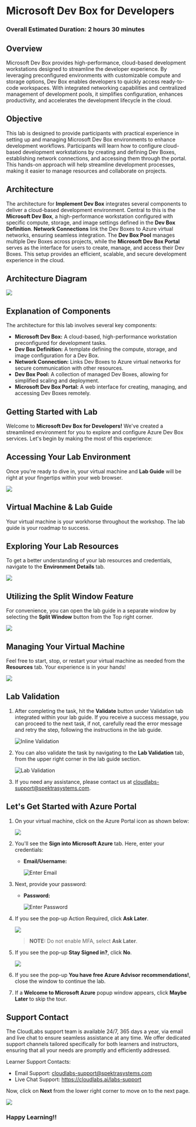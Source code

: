 # Microsoft Dev Box for Developers

### Overall Estimated Duration: 2 hours 30 minutes

## Overview

Microsoft Dev Box provides high-performance, cloud-based development workstations designed to streamline the developer experience. By leveraging preconfigured environments with customizable compute and storage options, Dev Box enables developers to quickly access ready-to-code workspaces. With integrated networking capabilities and centralized management of development pools, it simplifies configuration, enhances productivity, and accelerates the development lifecycle in the cloud.

## Objective

This lab is designed to provide participants with practical experience in setting up and managing Microsoft Dev Box environments to enhance development workflows. Participants will learn how to configure cloud-based development workstations by creating and defining Dev Boxes, establishing network connections, and accessing them through the portal. This hands-on approach will help streamline development processes, making it easier to manage resources and collaborate on projects.

## Architecture

The architecture for **Implement Dev Box** integrates several components to deliver a cloud-based development environment. Central to this is the **Microsoft Dev Box**, a high-performance workstation configured with specific compute, storage, and image settings defined in the **Dev Box Definition**. **Network Connections** link the Dev Boxes to Azure virtual networks, ensuring seamless integration. The **Dev Box Pool** manages multiple Dev Boxes across projects, while the **Microsoft Dev Box Portal** serves as the interface for users to create, manage, and access their Dev Boxes. This setup provides an efficient, scalable, and secure development experience in the cloud.

## Architecture Diagram

![](./media/imag1.JPG) 

## Explanation of Components

The architecture for this lab involves several key components:

- **Microsoft Dev Box:** A cloud-based, high-performance workstation preconfigured for development tasks.  
- **Dev Box Definition:** A template defining the compute, storage, and image configuration for a Dev Box.  
- **Network Connection:** Links Dev Boxes to Azure virtual networks for secure communication with other resources.  
- **Dev Box Pool:** A collection of managed Dev Boxes, allowing for simplified scaling and deployment.  
- **Microsoft Dev Box Portal:** A web interface for creating, managing, and accessing Dev Boxes remotely.

## Getting Started with Lab

Welcome to **Microsoft Dev Box for Developers!** We've created a streamlined environment for you to explore and configure Azure Dev Box services. Let's begin by making the most of this experience:

## Accessing Your Lab Environment
 
Once you're ready to dive in, your virtual machine and **Lab Guide** will be right at your fingertips within your web browser.

   ![](./media/gspage01.png)  

## Virtual Machine & Lab Guide
 
Your virtual machine is your workhorse throughout the workshop. The lab guide is your roadmap to success.
 
## Exploring Your Lab Resources
 
To get a better understanding of your lab resources and credentials, navigate to the **Environment Details** tab.

   ![](./media/ai-900-gettingstarted-04.png)
 
## Utilizing the Split Window Feature
 
For convenience, you can open the lab guide in a separate window by selecting the **Split Window** button from the Top right corner.
 
   ![](./media/GS8.png)
 
## Managing Your Virtual Machine
 
Feel free to start, stop, or restart your virtual machine as needed from the **Resources** tab. Your experience is in your hands!
 
  ![](./media/GS5.png)

## Lab Validation

1. After completing the task, hit the **Validate** button under Validation tab integrated within your lab guide. If you receive a success message, you can proceed to the next task, if not, carefully read the error message and retry the step, following the instructions in the lab guide.

   ![Inline Validation](./media/inline-validation.png)

1. You can also validate the task by navigating to the **Lab Validation** tab, from the upper right corner in the lab guide section.

   ![Lab Validation](./media/lab-validation.png)

1. If you need any assistance, please contact us at cloudlabs-support@spektrasystems.com.

## Let's Get Started with Azure Portal
 
1. On your virtual machine, click on the Azure Portal icon as shown below:
 
    ![](./media/GS1.png)
 
1. You'll see the **Sign into Microsoft Azure** tab. Here, enter your credentials:
 
   - **Email/Username:** <inject key="AzureAdUserEmail"></inject>
 
      ![](./media/GS2.png "Enter Email")
 
3. Next, provide your password:
 
   - **Password:** <inject key="AzureAdUserPassword"></inject>
 
      ![](./media/GS3.png "Enter Password")

1. If you see the pop-up Action Required, click **Ask Later**.

   ![](./media/asklater.png)

   >**NOTE:** Do not enable MFA, select **Ask Later**.
 
1. If you see the pop-up **Stay Signed in?**, click **No**.

   ![](./media/GS9.png)

1. If you see the pop-up **You have free Azure Advisor recommendations!**, close the window to continue the lab.

1. If a **Welcome to Microsoft Azure** popup window appears, click **Maybe Later** to skip the tour.

## Support Contact
 
The CloudLabs support team is available 24/7, 365 days a year, via email and live chat to ensure seamless assistance at any time. We offer dedicated support channels tailored specifically for both learners and instructors, ensuring that all your needs are promptly and efficiently addressed.

Learner Support Contacts:
- Email Support: cloudlabs-support@spektrasystems.com
- Live Chat Support: https://cloudlabs.ai/labs-support

Now, click on **Next** from the lower right corner to move on to the next page.

![](./media/GS4.png)

### Happy Learning!!
